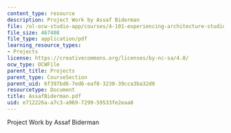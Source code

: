 ```yaml
---
content_type: resource
description: Project Work by Assaf Biderman
file: /ol-ocw-studio-app/courses/4-101-experiencing-architecture-studio-spring-2003/e712226aa7c3a969729959533fe2eaa8_AssafBiderman.pdf
file_size: 467408
file_type: application/pdf
learning_resource_types:
- Projects
license: https://creativecommons.org/licenses/by-nc-sa/4.0/
ocw_type: OCWFile
parent_title: Projects
parent_type: CourseSection
parent_uid: 6f397bd6-7ed6-eaf8-3230-39cca3ba32d0
resourcetype: Document
title: AssafBiderman.pdf
uid: e712226a-a7c3-a969-7299-59533fe2eaa8
---
```

Project Work by Assaf Biderman